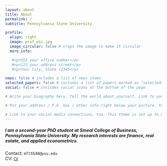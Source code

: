 ```yaml
---
layout: about
title: About
permalink: /
subtitle: Pennsylvania State University

profile:
  align: right
  image: prof_pic.jpg
  image_circular: false # crops the image to make it circular
  more_info: 

   #<p>555 your office number</p>
   #<p>123 your address street</p>
   #<p>Your City, State 12345</p>

news: false # includes a list of news items
selected_papers: false # includes a list of papers marked as "selected={true}"
social: false # includes social icons at the bottom of the page

# Write your biography here. Tell the world about yourself. Link to your favorite [subreddit](http://reddit.com). You can put a picture in, too. The code is already in, just name your picture `prof_pic.jpg` and put it in the `img/` folder.

# Put your address / P.O. box / other info right below your picture. You can also disable any of these elements by editing `profile` property of the YAML header of your `_pages/about.md`. Edit `_bibliography/papers.bib` and Jekyll will render your [publications page](/al-folio/publications/) automatically.

# Link to your social media connections, too. This theme is set up to use [Font Awesome icons](https://fontawesome.com/) and [Academicons](https://jpswalsh.github.io/academicons/), like the ones below. Add your Facebook, Twitter, LinkedIn, Google Scholar, or just disable all of them. -->
---
```


##### I am a second-year PhD student at Smeal College of Business, Pennsylvania State University. My research interests are finance, real estate, and applied econometrics.

Contact: `mft5548@psu.edu`  
CV: [`CV`](../assets/pdf/CV.pdf)